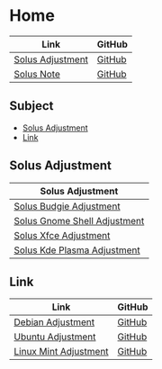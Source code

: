 

# Home

| Link | GitHub |
| ---- | ------ |
| [Solus Adjustment](https://samwhelp.github.io/solus-adjustment/) | [GitHub](https://github.com/samwhelp/solus-adjustment) |
| [Solus Note](https://samwhelp.github.io/note-about-solus/) | [GitHub](https://github.com/samwhelp/note-about-solus) |




## Subject

* [Solus Adjustment](#mx-linux-adjustment)
* [Link](#link)




## Solus Adjustment

| Solus Adjustment |
| ---------------- |
| [Solus Budgie Adjustment](https://github.com/samwhelp/solus-budgie-adjustment) |
| [Solus Gnome Shell Adjustment](https://github.com/samwhelp/solus-gnome-shell-adjustment) |
| [Solus Xfce Adjustment](https://github.com/samwhelp/solus-xfce-adjustment) |
| [Solus Kde Plasma Adjustment](https://github.com/samwhelp/solus-kde-plasma-adjustment) |




## Link

| Link | GitHub |
| ---- | ------ |
| [Debian Adjustment](https://samwhelp.github.io/debian-adjustment/) | [GitHub](https://github.com/samwhelp/debian-adjustment) |
| [Ubuntu Adjustment](https://samwhelp.github.io/ubuntu-adjustment/) | [GitHub](https://github.com/samwhelp/ubuntu-adjustment) |
| [Linux Mint Adjustment](https://samwhelp.github.io/linuxmint-adjustment/) | [GitHub](https://github.com/samwhelp/linuxmint-adjustment) |
